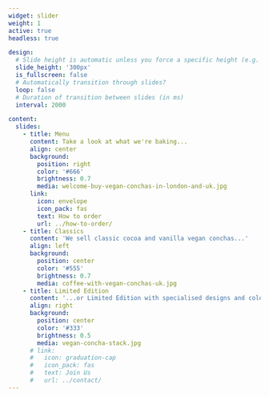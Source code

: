 ```yaml
---
widget: slider
weight: 1
active: true
headless: true

design:
  # Slide height is automatic unless you force a specific height (e.g. '400px')
  slide_height: '300px'
  is_fullscreen: false
  # Automatically transition through slides?
  loop: false
  # Duration of transition between slides (in ms)
  interval: 2000

content:
  slides:
    - title: Menu
      content: Take a look at what we're baking...
      align: center
      background:
        position: right
        color: '#666'
        brightness: 0.7
        media: welcome-buy-vegan-conchas-in-london-and-uk.jpg
      link:
        icon: envelope
        icon_pack: fas
        text: How to order
        url: ../how-to-order/
    - title: Classics 
      content: 'We sell classic cocoa and vanilla vegan conchas...'
      align: left
      background:
        position: center
        color: '#555'
        brightness: 0.7
        media: coffee-with-vegan-conchas-uk.jpg
    - title: Limited Edition
      content: '...or Limited Edition with specialised designs and colours'
      align: right
      background:
        position: center
        color: '#333'
        brightness: 0.5
        media: vegan-concha-stack.jpg
      # link:
      #   icon: graduation-cap
      #   icon_pack: fas
      #   text: Join Us
      #   url: ../contact/
---
```

